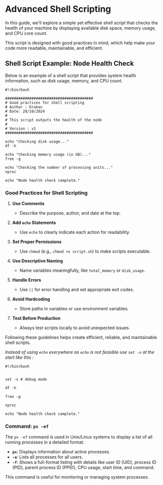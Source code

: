 # Advanced Shell Scripting

In this guide, we'll explore a simple yet effective shell script that checks the health of your machine by displaying available disk space, memory usage, and CPU core count.

This script is designed with good practices in mind, which help make your code more readable, maintainable, and efficient.

## Shell Script Example: Node Health Check

Below is an example of a shell script that provides system health information, such as disk usage, memory, and CPU count.

```shell
#!/bin/bash

########################################
# Good practices for shell scripting
# Author : Kraken
# Date: 28/10/2024
#
# This script outputs the health of the node
#
# Version : v1
########################################

echo "Checking disk usage..."
df -h

echo "Checking memory usage (in GB)..."
free -g

echo "Checking the number of processing units..."
nproc

echo "Node health check complete."

```

### Good Practices for Shell Scripting

1. **Use Comments**  
   - Describe the purpose, author, and date at the top.

2. **Add `echo` Statements**  
   - Use `echo` to clearly indicate each action for readability.

3. **Set Proper Permissions**  
   - Use `chmod` (e.g., `chmod +x script.sh`) to make scripts executable.

4. **Use Descriptive Naming**  
   - Name variables meaningfully, like `total_memory` or `disk_usage`.

5. **Handle Errors**  
   - Use `||` for error handling and set appropriate exit codes.

6. **Avoid Hardcoding**  
   - Store paths in variables or use environment variables.

7. **Test Before Production**  
   - Always test scripts locally to avoid unexpected issues.

Following these guidelines helps create efficient, reliable, and maintainable shell scripts.


*Instead of using `echo` everywhere as `echo` is not feasible use `set -x` at the start like this :*

```shell 
#!/bin/bash


set -x # debug mode

df -h

free -g

nproc

echo "Node health check complete."
```


### Command: `ps -ef`

The `ps -ef` command is used in Unix/Linux systems to display a list of all running processes in a detailed format.

- **`ps`**: Displays information about active processes.
- **`-e`**: Lists all processes for all users.
- **`-f`**: Shows a full-format listing with details like user ID (UID), process ID (PID), parent process ID (PPID), CPU usage, start time, and command.

This command is useful for monitoring or managing system processes.

